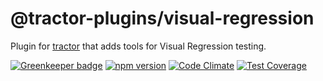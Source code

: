 # @tractor-plugins/visual-regression

Plugin for [tractor](http://github.com/TradeMe/tractor) that adds tools for Visual Regression testing.

[![Greenkeeper badge](https://badges.greenkeeper.io/phenomnomnominal/tractor-plugin-visual-regression.svg)](https://greenkeeper.io/)
[![npm version](https://img.shields.io/npm/v/@tractor-plugins/visual-regression.svg)](https://www.npmjs.com/package/@tractor-plugins/visual-regression)
[![Code Climate](https://codeclimate.com/github/phenomnomnominal/tractor-plugin-visual-regression/badges/gpa.svg)](https://codeclimate.com/github/phenomnomnominal/tractor-plugin-visual-regression)
[![Test Coverage](https://codeclimate.com/github/phenomnomnominal/tractor-plugin-visual-regression/coverage.svg)](https://codeclimate.com/github/phenomnomnominal/tractor-plugin-visual-regression/coverage)
